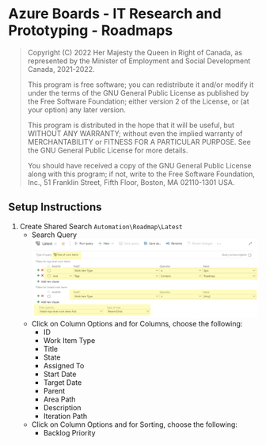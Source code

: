 # Azure Boards - IT Research and Prototyping - Roadmaps

> Copyright (C) 2022  Her Majesty the Queen in Right of Canada, as represented by the Minister of Employment and Social Development Canada, 2021-2022.
>
> This program is free software; you can redistribute it and/or modify it under the terms of the GNU General Public License as published by the Free Software Foundation; either version 2 of the License, or (at your option) any later version.
>
> This program is distributed in the hope that it will be useful, but WITHOUT ANY WARRANTY; without even the implied warranty of MERCHANTABILITY or FITNESS FOR A PARTICULAR PURPOSE.  See the GNU General Public License for more details.
>
> You should have received a copy of the GNU General Public License along with this program; if not, write to the Free Software Foundation, Inc., 51 Franklin Street, Fifth Floor, Boston, MA 02110-1301 USA.

##  Setup Instructions
1. Create Shared Search ```Automation\Roadmap\Latest```
   - Search Query ![Roadmap Latest](/docs/roadmap-latest-query.png)
   - Click on Column Options and for Columns, choose the following:
      - ID
      - Work Item Type
      - Title
      - State
      - Assigned To
      - Start Date
      - Target Date
      - Parent
      - Area Path
      - Description
      - Iteration Path
   - Click on Column Options and for Sorting, choose the following:
       - Backlog Priority